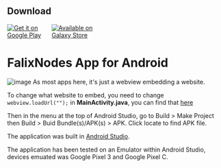 ## Download
<a href='https://play.google.com/store/apps/details?id=com.korbsstudio.falixnodes&pcampaignid=pcampaignidMKT-Other-global-all-co-prtnr-py-PartBadge-Mar2515-1'><img alt='Get it on Google Play' src='https://play.google.com/intl/en_us/badges/static/images/badges/en_badge_web_generic.png'  style="max-width: 100px; height: auto;"/></a>
<a href="https://galaxy.store/falixnode"><img src="https://galaxy.store/badgeImage" alt="Available on Galaxy Store" style="max-width: 100px; height: auto;"></a>

# FalixNodes App for Android
![image](https://i.imgur.com/29OYQkM.png)
As most apps here, it's just a webview embedding a website.

To change what website to embed, you need to change `webview.loadUrl("");` in __MainActivity.java__, you can find that [here](https://github.com/FalixNodes-Software/Android/blob/master/app/src/main/java/com/korbsstudio/falixnodes/MainActivity.java#L18)

Then in the menu at the top of Android Studio, go to Build > Make Project then Build > Buid Bundle(s)/APK(s) > APK. Click locate to find APK file.

The application was built in [Android Studio](https://developer.android.com/studio).

The application has been tested on an Emulator within Android Studio, devices emuated was Google Pixel 3 and Google Pixel C.
